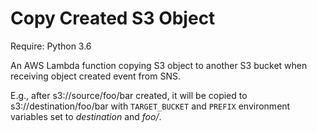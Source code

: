 # Copy Created S3 Object

Require: Python 3.6

An AWS Lambda function copying S3 object to another S3 bucket when receiving object created event from SNS.

E.g., after s3://source/foo/bar created, it will be copied to s3://destination/foo/bar with `TARGET_BUCKET` and `PREFIX` environment variables set to _destination_ and _foo/_.

